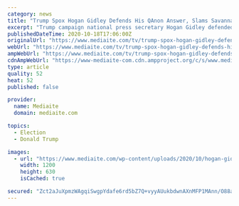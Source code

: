 ```yaml
---
category: news
title: "Trump Spox Hogan Gidley Defends His QAnon Answer, Slams Savannah Guthrie for ‘Asking About a Crazy Conspiracy Theory’"
excerpt: "Trump campaign national press secretary Hogan Gidley defended President Donald Trump's answer at last week's town hall on QAnon while slamming Savannah Guthrie for bringing it up in the firs"
publishedDateTime: 2020-10-18T17:06:00Z
originalUrl: "https://www.mediaite.com/tv/trump-spox-hogan-gidley-defends-his-qanon-answer-slams-savannah-guthrie-for-asking-about-a-crazy-conspiracy-theory/"
webUrl: "https://www.mediaite.com/tv/trump-spox-hogan-gidley-defends-his-qanon-answer-slams-savannah-guthrie-for-asking-about-a-crazy-conspiracy-theory/"
ampWebUrl: "https://www.mediaite.com/tv/trump-spox-hogan-gidley-defends-his-qanon-answer-slams-savannah-guthrie-for-asking-about-a-crazy-conspiracy-theory/amp/"
cdnAmpWebUrl: "https://www-mediaite-com.cdn.ampproject.org/c/s/www.mediaite.com/tv/trump-spox-hogan-gidley-defends-his-qanon-answer-slams-savannah-guthrie-for-asking-about-a-crazy-conspiracy-theory/amp/"
type: article
quality: 52
heat: 52
published: false

provider:
  name: Mediaite
  domain: mediaite.com

topics:
  - Election
  - Donald Trump

images:
  - url: "https://www.mediaite.com/wp-content/uploads/2020/10/hogan-gidley.jpg"
    width: 1200
    height: 630
    isCached: true

secured: "Zct2aJuXpmzWAgqiSwgpYdafe6rd5bZ7Q+vyyAUukbdwnAXnMFP1MAnn/O88a6Zo1KoFBcYk/99zhWxI83nFGqA748Ka287SsfIA5BVTuUCmWlIH96DtRbRwX0cK8PNELQxvRm2N4tyjCdvpn8yJamFtaObWyojlAHhncpeDbp3tEfE0VF1ZTMwbFcghymgaG6DLDl3DqjPe4PNPJQp4gEAP29P3iwiqI8r2ayFoYFNxpRUGlcz6MyMvxrAeusxCwH5GSCSB2YY2KPuaQRLDHaKsrxz3Gt2xjXuM9WsDvblk3fYoHC3harlG8s8CHc4ilfulS0fVc4HtR1Hs4cnw04PeE2yu0cLAUZP/hyICM2Y=;p5TdyBshkBGEbuc66egN3Q=="
---
```


